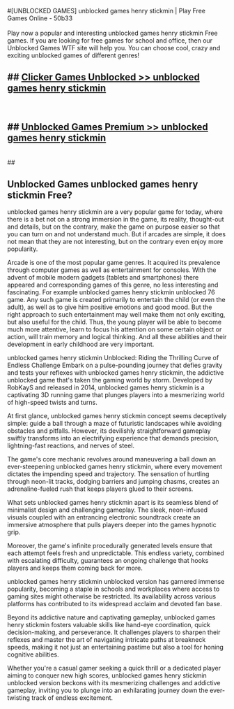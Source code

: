 #[UNBLOCKED GAMES] unblocked games henry stickmin | Play Free Games Online - 50b33 <br>
<br>
Play now a popular and interesting unblocked games henry stickmin Free games. If you are looking for free games for school and office, then our Unblocked Games WTF site will help you. You can choose cool, crazy and exciting unblocked games of different genres!


## ##  [Clicker Games Unblocked >> unblocked games henry stickmin](http://freeplayer.one?title=unblocked_games_henry_stickmin&ref=22)
  <br>

##  ## [Unblocked Games Premium >> unblocked games henry stickmin](http://freeplayer.one?title=unblocked_games_henry_stickmin&ref=22)
  <br>
  ##



## Unblocked Games unblocked games henry stickmin Free?

unblocked games henry stickmin are a very popular game for today, where there is a bet not on a strong immersion in the game, its reality, thought-out and details, but on the contrary, make the game on purpose easier so that you can turn on and not understand much. But if arcades are simple, it does not mean that they are not interesting, but on the contrary even enjoy more popularity.

Arcade is one of the most popular game genres. It acquired its prevalence through computer games as well as entertainment for consoles. With the advent of mobile modern gadgets (tablets and smartphones) there appeared and corresponding games of this genre, no less interesting and fascinating. For example unblocked games henry stickmin unblocked 76 game. Any such game is created primarily to entertain the child (or even the adult), as well as to give him positive emotions and good mood. But the right approach to such entertainment may well make them not only exciting, but also useful for the child. Thus, the young player will be able to become much more attentive, learn to focus his attention on some certain object or action, will train memory and logical thinking. And all these abilities and their development in early childhood are very important.

unblocked games henry stickmin Unblocked: Riding the Thrilling Curve of Endless Challenge
Embark on a pulse-pounding journey that defies gravity and tests your reflexes with unblocked games henry stickmin, the addictive unblocked game that's taken the gaming world by storm. Developed by RobKayS and released in 2014, unblocked games henry stickmin is a captivating 3D running game that plunges players into a mesmerizing world of high-speed twists and turns.

At first glance, unblocked games henry stickmin concept seems deceptively simple: guide a ball through a maze of futuristic landscapes while avoiding obstacles and pitfalls. However, its devilishly straightforward gameplay swiftly transforms into an electrifying experience that demands precision, lightning-fast reactions, and nerves of steel.

The game's core mechanic revolves around maneuvering a ball down an ever-steepening unblocked games henry stickmin, where every movement dictates the impending speed and trajectory. The sensation of hurtling through neon-lit tracks, dodging barriers and jumping chasms, creates an adrenaline-fueled rush that keeps players glued to their screens.

What sets unblocked games henry stickmin apart is its seamless blend of minimalist design and challenging gameplay. The sleek, neon-infused visuals coupled with an entrancing electronic soundtrack create an immersive atmosphere that pulls players deeper into the games hypnotic grip.

Moreover, the game's infinite procedurally generated levels ensure that each attempt feels fresh and unpredictable. This endless variety, combined with escalating difficulty, guarantees an ongoing challenge that hooks players and keeps them coming back for more.

unblocked games henry stickmin unblocked version has garnered immense popularity, becoming a staple in schools and workplaces where access to gaming sites might otherwise be restricted. Its availability across various platforms has contributed to its widespread acclaim and devoted fan base.

Beyond its addictive nature and captivating gameplay, unblocked games henry stickmin fosters valuable skills like hand-eye coordination, quick decision-making, and perseverance. It challenges players to sharpen their reflexes and master the art of navigating intricate paths at breakneck speeds, making it not just an entertaining pastime but also a tool for honing cognitive abilities.

Whether you're a casual gamer seeking a quick thrill or a dedicated player aiming to conquer new high scores, unblocked games henry stickmin unblocked version beckons with its mesmerizing challenges and addictive gameplay, inviting you to plunge into an exhilarating journey down the ever-twisting track of endless excitement.
